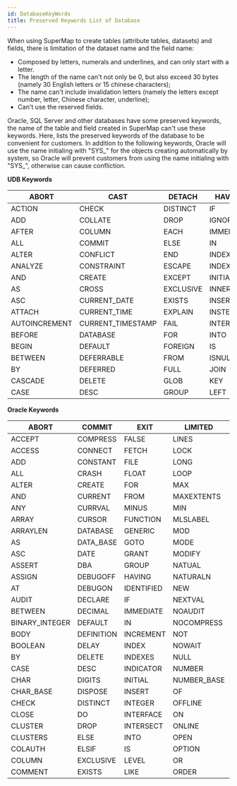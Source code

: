 ```yaml
---
id: DatabaseKeyWords
title: Preserved Keywords List of Database
---  
```



When using SuperMap to create tables (attribute tables, datasets) and fields,
there is limitation of the dataset name and the field name:

  * Composed by letters, numerals and underlines, and can only start with a letter.
  * The length of the name can't not only be 0, but also exceed 30 bytes (namely 30 English letters or 15 chinese characters);
  * The name can't include invalidation letters (namely the letters except number, letter, Chinese character, underline); 
  * Can't use the reserved fields.

Oracle, SQL Server and other databases have some preserved keywords, the name
of the table and field created in SuperMap can't use these keywords. Here,
lists the preserved keywords of the database to be convenient for customers.
In addition to the following keywords, Oracle will use the name initialing
with "SYS_" for the objects creating automatically by system, so Oracle will
prevent customers from using the name initialing with "SYS_", otherwise can
cause confliction.

**UDB Keywords**

ABORT | CAST | DETACH | HAVING | LIKE | QUERY | TO  
---|---|---|---|---|---|---  
ACTION | CHECK | DISTINCT | IF | LIMIT | RAISE | THEN  
ADD | COLLATE | DROP | IGNORE | LINES | REFERENCES | TRANSACTION  
AFTER | COLUMN | EACH | IMMEDIATE | MATCH | REGEXP | TRIGGER  
ALL | COMMIT | ELSE | IN | NATURAL | REINDEX | UNION  
ALTER | CONFLICT | END | INDEX | NO | RELEASE | UNIQUE  
ANALYZE | CONSTRAINT | ESCAPE | INDEXED | NOT | RENAME | UPDATE  
AND | CREATE | EXCEPT | INITIALLY | NOTNULL | REPLACE | USING  
AS | CROSS | EXCLUSIVE | INNER | NULL | RESTRICT | VACUUM  
ASC | CURRENT_DATE | EXISTS | INSERT | OF | RIGHT | VALUES  
ATTACH | CURRENT_TIME | EXPLAIN | INSTEAD | OFFSET | ROLLBACK | VIEW  
AUTOINCREMENT | CURRENT_TIMESTAMP | FAIL | INTERSECT | ON | ROW | VIRTUAL  
BEFORE | DATABASE | FOR | INTO | OR | SAVEPOINT | WHEN  
BEGIN | DEFAULT | FOREIGN | IS | ORDER | SELECT | WHERE  
BETWEEN | DEFERRABLE | FROM | ISNULL | OUTER | SET |  
BY | DEFERRED | FULL | JOIN | PLAN | TABLE |  
CASCADE | DELETE | GLOB | KEY | PRAGMA | TEMP |  
CASE | DESC | GROUP | LEFT | PRIMARY | TEMPORARY |  
  
**Oracle Keywords**

ABORT | COMMIT | EXIT | LIMITED | OTHERS | ROWNUM | TEXT  
---|---|---|---|---|---|---  
ACCEPT | COMPRESS | FALSE | LINES | OUT | ROWS | THEN  
ACCESS | CONNECT | FETCH | LOCK | PACKAGE | ROWTYPE | TO  
ADD | CONSTANT | FILE | LONG | PARTITION | RUN | TRIGGER  
ALL | CRASH | FLOAT | LOOP | PCTFREE | SAVEPOINT | TRUE  
ALTER | CREATE | FOR | MAX | PLS_INTEGER | SCHEMA | TYPE  
AND | CURRENT | FROM | MAXEXTENTS | POSITIVE | SELECT | UID  
ANY | CURRVAL | MINUS | MIN | POSITIVEN | SEPARATE | UNION  
ARRAY | CURSOR | FUNCTION | MLSLABEL | PRAGMA | SESSION | UNIQUE  
ARRAYLEN | DATABASE | GENERIC | MOD | PRIOR | SET | UPDATE  
AS | DATA_BASE | GOTO | MODE | PRIVATE | SHARE | USE  
ASC | DATE | GRANT | MODIFY | PRIVILEGES | SIZE | USER  
ASSERT | DBA | GROUP | NATUAL | PROCEDURE | SMALLINT | VALIDATE  
ASSIGN | DEBUGOFF | HAVING | NATURALN | PUBLIC | SPACE | VALUES  
AT | DEBUGON | IDENTIFIED | NEW | RAISE | SQL | VARCHAR  
AUDIT | DECLARE | IF | NEXTVAL | RANGE | SQLCODE | VARCHAR2  
BETWEEN | DECIMAL | IMMEDIATE | NOAUDIT | RAW | SQLERRM | VARIANCE  
BINARY_INTEGER | DEFAULT | IN | NOCOMPRESS | REAL | START | VIEW  
BODY | DEFINITION | INCREMENT | NOT | RECORD | STATE | VIEWS  
BOOLEAN | DELAY | INDEX | NOWAIT | REF | STATEMENT | WHEN  
BY | DELETE | INDEXES | NULL | RELEASE | STTDEV | WHENEVER  
CASE | DESC | INDICATOR | NUMBER | REMR | SUBTYPE | WHERE  
CHAR | DIGITS | INITIAL | NUMBER_BASE | RENAME | SUCCESSFUL | WHILE  
CHAR_BASE | DISPOSE | INSERT | OF | RESOURCE | SUM | WITH  
CHECK | DISTINCT | INTEGER | OFFLINE | RETURN | SYNONYM | WORK  
CLOSE | DO | INTERFACE | ON | REVERSE | SYSDATE | WRITE  
CLUSTER | DROP | INTERSECT | ONLINE | REVOKE | TABAUTH | XOR  
CLUSTERS | ELSE | INTO | OPEN | ROLLBACK | TABLE |  
COLAUTH | ELSIF | IS | OPTION | ROW | TABLES |  
COLUMN | EXCLUSIVE | LEVEL | OR | ROWID | TASK |  
COMMENT | EXISTS | LIKE | ORDER | ROWLABEL | TERMINATE |  
  


